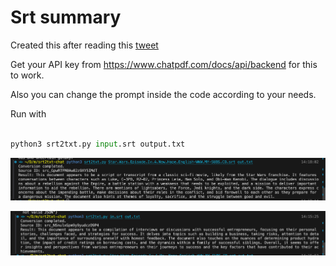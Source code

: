 
# Srt summary

Created this after reading this [tweet](https://twitter.com/championswimmer/status/1765437720917377521)

Get your API key from https://www.chatpdf.com/docs/api/backend 
for this to work.

Also you can  change the prompt inside the code according to your needs.

Run with 

``` python

python3 srt2txt.py input.srt output.txt 

```

![Summary of star wars](image.png)

![Summary of latest WTF podcast](image-1.png)